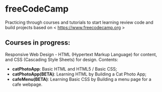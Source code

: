 # freeCodeCamp
Practicing through courses and tutorials to start learning review code and build projects based on &lt; https://www.freecodecamp.org &gt;

## Courses in progress:
Responsive Web Design - HTML (Hypertext Markup Language) for content, and CSS (Cascading Style Sheets) for design. Contents:
  
  - __catPhotoApp__: Basic HTML and HTML5 / Basic CSS;
  - __catPhotoApp(BETA)__: Learning HTML by Building a Cat Photo App;
  - __cafeMenu(BETA)__: Learning Basic CSS by Building a menu page for a cafe webpage.

  
